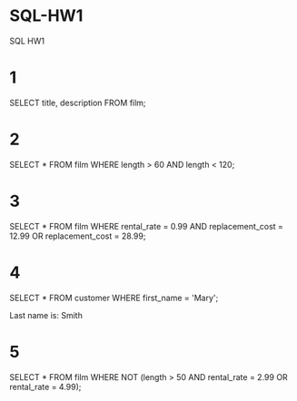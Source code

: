 # SQL-HW1
SQL HW1
# 1
SELECT title, description FROM film;
# 2
SELECT * FROM film
WHERE length > 60 AND length < 120;
# 3
SELECT * FROM film
WHERE rental_rate = 0.99 AND replacement_cost = 12.99 OR replacement_cost = 28.99;
# 4
SELECT * FROM customer
WHERE first_name = 'Mary';

Last name is: Smith
# 5
SELECT * FROM film
WHERE NOT (length > 50 AND rental_rate = 2.99 OR rental_rate = 4.99);

